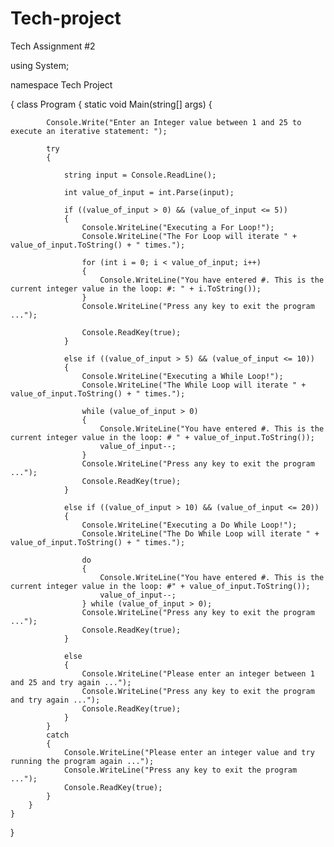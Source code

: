 # Tech-project
Tech Assignment #2

using System;

namespace Tech Project

{
    class Program
    {
        static void Main(string[] args)
        {
            
            Console.Write("Enter an Integer value between 1 and 25 to execute an iterative statement: ");
          
            try
            {
               
                string input = Console.ReadLine();
                
                int value_of_input = int.Parse(input);
                
                if ((value_of_input > 0) && (value_of_input <= 5))
                {
                    Console.WriteLine("Executing a For Loop!");
                    Console.WriteLine("The For Loop will iterate " + value_of_input.ToString() + " times.");
                   
                    for (int i = 0; i < value_of_input; i++)
                    {
                        Console.WriteLine("You have entered #. This is the current integer value in the loop: #: " + i.ToString());
                    }
                    Console.WriteLine("Press any key to exit the program ...");
                   
                    Console.ReadKey(true);
                }
              
                else if ((value_of_input > 5) && (value_of_input <= 10))
                {
                    Console.WriteLine("Executing a While Loop!");
                    Console.WriteLine("The While Loop will iterate " + value_of_input.ToString() + " times.");
                   
                    while (value_of_input > 0)
                    {
                        Console.WriteLine("You have entered #. This is the current integer value in the loop: # " + value_of_input.ToString());
                        value_of_input--;
                    }
                    Console.WriteLine("Press any key to exit the program ...");
                    Console.ReadKey(true);
                }
               
                else if ((value_of_input > 10) && (value_of_input <= 20))
                {
                    Console.WriteLine("Executing a Do While Loop!");
                    Console.WriteLine("The Do While Loop will iterate " + value_of_input.ToString() + " times.");
                  
                    do
                    {
                        Console.WriteLine("You have entered #. This is the current integer value in the loop: #" + value_of_input.ToString());
                        value_of_input--;
                    } while (value_of_input > 0);
                    Console.WriteLine("Press any key to exit the program ...");
                    Console.ReadKey(true);
                }
              
                else
                {
                    Console.WriteLine("Please enter an integer between 1 and 25 and try again ...");
                    Console.WriteLine("Press any key to exit the program and try again ...");
                    Console.ReadKey(true);
                }
            } 
            catch
            {
                Console.WriteLine("Please enter an integer value and try running the program again ...");
                Console.WriteLine("Press any key to exit the program ...");
                Console.ReadKey(true);
            } 
        } 
    } 
} 
